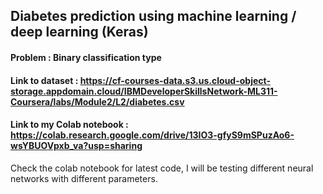 ## Diabetes prediction using machine learning / deep learning (Keras)



#### Problem : Binary classification type

#### Link to dataset : https://cf-courses-data.s3.us.cloud-object-storage.appdomain.cloud/IBMDeveloperSkillsNetwork-ML311-Coursera/labs/Module2/L2/diabetes.csv

#### Link to my Colab notebook : https://colab.research.google.com/drive/13IO3-gfyS9mSPuzAo6-wsYBUOVpxb_va?usp=sharing

Check the colab notebook for latest code, I will be testing different neural networks with different parameters. 



